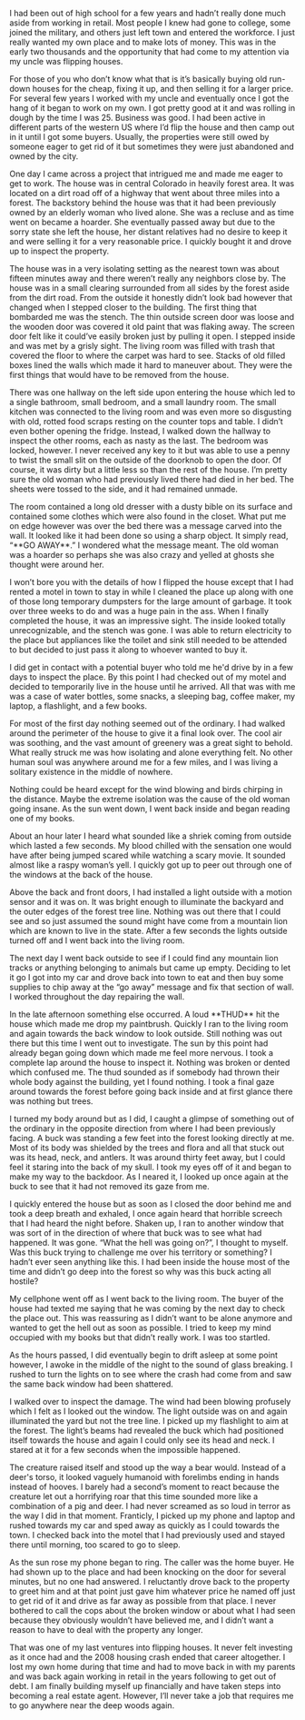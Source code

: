    

I had been out of high school for a few years and hadn’t really done much aside from working in retail. Most people I knew had gone to college, some joined the military, and others just left town and entered the workforce. I just really wanted my own place and to make lots of money. This was in the early two thousands and the opportunity that had come to my attention via my uncle was flipping houses. 

For those of you who don’t know what that is it’s basically buying old run-down houses for the cheap, fixing it up, and then selling it for a larger price. For several few years I worked with my uncle and eventually once I got the hang of it began to work on my own. I got pretty good at it and was rolling in dough by the time I was 25. Business was good. I had been active in different parts of the western US where I’d flip the house and then camp out in it until I got some buyers. Usually, the properties were still owed by someone eager to get rid of it but sometimes they were just abandoned and owned by the city.

One day I came across a project that intrigued me and made me eager to get to work. The house was in central Colorado in heavily forest area. It was located on a dirt road off of a highway that went about three miles into a forest. The backstory behind the house was that it had been previously owned by an elderly woman who lived alone. She was a recluse and as time went on became a hoarder. She eventually passed away but due to the sorry state she left the house, her distant relatives had no desire to keep it and were selling it for a very reasonable price. I quickly bought it and drove up to inspect the property.

The house was in a very isolating setting as the nearest town was about fifteen minutes away and there weren’t really any neighbors close by. The house was in a small clearing surrounded from all sides by the forest aside from the dirt road. From the outside it honestly didn’t look bad however that changed when I stepped closer to the building. The first thing that bombarded me was the stench. The thin outside screen door was loose and the wooden door was covered it old paint that was flaking away. The screen door felt like it could’ve easily broken just by pulling it open. I stepped inside and was met by a grisly sight. The living room was filled with trash that covered the floor to where the carpet was hard to see. Stacks of old filled boxes lined the walls which made it hard to maneuver about. They were the first things that would have to be removed from the house.

There was one hallway on the left side upon entering the house which led to a single bathroom, small bedroom, and a small laundry room. The small kitchen was connected to the living room and was even more so disgusting with old, rotted food scraps resting on the counter tops and table. I didn’t even bother opening the fridge. Instead, I walked down the hallway to inspect the other rooms, each as nasty as the last. The bedroom was locked, however. I never received any key to it but was able to use a penny to twist the small slit on the outside of the doorknob to open the door. Of course, it was dirty but a little less so than the rest of the house. I’m pretty sure the old woman who had previously lived there had died in her bed. The sheets were tossed to the side, and it had remained unmade. 

The room contained a long old dresser with a dusty bible on its surface and contained some clothes which were also found in the closet. What put me on edge however was over the bed there was a message carved into the wall. It looked like it had been done so using a sharp object. It simply read, “\*\*GO AWAY\*\*.” I wondered what the message meant. The old woman was a hoarder so perhaps she was also crazy and yelled at ghosts she thought were around her.

I won’t bore you with the details of how I flipped the house except that I had rented a motel in town to stay in while I cleaned the place up along with one of those long temporary dumpsters for the large amount of garbage. It took over three weeks to do and was a huge pain in the ass. When I finally completed the house, it was an impressive sight. The inside looked totally unrecognizable, and the stench was gone. I was able to return electricity to the place but appliances like the toilet and sink still needed to be attended to but decided to just pass it along to whoever wanted to buy it. 

I did get in contact with a potential buyer who told me he'd drive by in a few days to inspect the place. By this point I had checked out of my motel and decided to temporarily live in the house until he arrived. All that was with me was a case of water bottles, some snacks, a sleeping bag, coffee maker, my laptop, a flashlight, and a few books.

For most of the first day nothing seemed out of the ordinary. I had walked around the perimeter of the house to give it a final look over. The cool air was soothing, and the vast amount of greenery was a great sight to behold. What really struck me was how isolating and alone everything felt. No other human soul was anywhere around me for a few miles, and I was living a solitary existence in the middle of nowhere. 

Nothing could be heard except for the wind blowing and birds chirping in the distance. Maybe the extreme isolation was the cause of the old woman going insane. As the sun went down, I went back inside and began reading one of my books. 

About an hour later I heard what sounded like a shriek coming from outside which lasted a few seconds. My blood chilled with the sensation one would have after being jumped scared while watching a scary movie. It sounded almost like a raspy woman’s yell. I quickly got up to peer out through one of the windows at the back of the house.

Above the back and front doors, I had installed a light outside with a motion sensor and it was on. It was bright enough to illuminate the backyard and the outer edges of the forest tree line. Nothing was out there that I could see and so just assumed the sound might have come from a mountain lion which are known to live in the state. After a few seconds the lights outside turned off and I went back into the living room. 

The next day I went back outside to see if I could find any mountain lion tracks or anything belonging to animals but came up empty. Deciding to let it go I got into my car and drove back into town to eat and then buy some supplies to chip away at the “go away” message and fix that section of wall. I worked throughout the day repairing the wall. 

In the late afternoon something else occurred. A loud \*\*THUD\*\* hit the house which made me drop my paintbrush. Quickly I ran to the living room and again towards the back window to look outside. Still nothing was out there but this time I went out to investigate. The sun by this point had already began going down which made me feel more nervous. I took a complete lap around the house to inspect it. Nothing was broken or dented which confused me. The thud sounded as if somebody had thrown their whole body against the building, yet I found nothing. I took a final gaze around towards the forest before going back inside and at first glance there was nothing but trees. 

I turned my body around but as I did, I caught a glimpse of something out of the ordinary in the opposite direction from where I had been previously facing. A buck was standing a few feet into the forest looking directly at me. Most of its body was shielded by the trees and flora and all that stuck out was its head, neck, and antlers. It was around thirty feet away, but I could feel it staring into the back of my skull. I took my eyes off of it and began to make my way to the backdoor. As I neared it, I looked up once again at the buck to see that it had not removed its gaze from me.

I quickly entered the house but as soon as I closed the door behind me and took a deep breath and exhaled, I once again heard that horrible screech that I had heard the night before. Shaken up, I ran to another window that was sort of in the direction of where that buck was to see what had happened. It was gone. “What the hell was going on?”, I thought to myself. Was this buck trying to challenge me over his territory or something? I hadn’t ever seen anything like this. I had been inside the house most of the time and didn’t go deep into the forest so why was this buck acting all hostile?

My cellphone went off as I went back to the living room. The buyer of the house had texted me saying that he was coming by the next day to check the place out. This was reassuring as I didn’t want to be alone anymore and wanted to get the hell out as soon as possible. I tried to keep my mind occupied with my books but that didn’t really work. I was too startled. 

As the hours passed, I did eventually begin to drift asleep at some point however, I awoke in the middle of the night to the sound of glass breaking. I rushed to turn the lights on to see where the crash had come from and saw the same back window had been shattered. 

I walked over to inspect the damage. The wind had been blowing profusely which I felt as I looked out the window. The light outside was on and again illuminated the yard but not the tree line. I picked up my flashlight to aim at the forest. The light’s beams had revealed the buck which had positioned itself towards the house and again I could only see its head and neck. I stared at it for a few seconds when the impossible happened.

The creature raised itself and stood up the way a bear would. Instead of a deer's torso, it looked vaguely humanoid with forelimbs ending in hands instead of hooves. I barely had a second’s moment to react because the creature let out a horrifying roar that this time sounded more like a combination of a pig and deer. I had never screamed as so loud in terror as the way I did in that moment. Franticly, I picked up my phone and laptop and rushed towards my car and sped away as quickly as I could towards the town. I checked back into the motel that I had previously used and stayed there until morning, too scared to go to sleep.

As the sun rose my phone began to ring. The caller was the home buyer. He had shown up to the place and had been knocking on the door for several minutes, but no one had answered. I reluctantly drove back to the property to greet him and at that point just gave him whatever price he named off just to get rid of it and drive as far away as possible from that place. I never bothered to call the cops about the broken window or about what I had seen because they obviously wouldn’t have believed me, and I didn’t want a reason to have to deal with the property any longer.

That was one of my last ventures into flipping houses. It never felt investing as it once had and the 2008 housing crash ended that career altogether. I lost my own home during that time and had to move back in with my parents and was back again working in retail in the years following to get out of debt. I am finally building myself up financially and have taken steps into becoming a real estate agent. However, I’ll never take a job that requires me to go anywhere near the deep woods again.